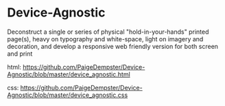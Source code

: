 # Device-Agnostic
Deconstruct a single or series of physical "hold-in-your-hands" printed page(s), heavy on typography and white-space, light on imagery and decoration, and develop a responsive web friendly version for both screen and print


html: https://github.com/PaigeDempster/Device-Agnostic/blob/master/device_agnostic.html

css: https://github.com/PaigeDempster/Device-Agnostic/blob/master/device_agnostic.css
